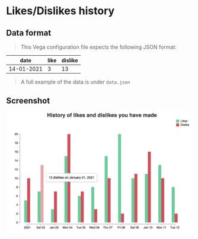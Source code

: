 # Likes/Dislikes history

## Data format

> This Vega configuration file expects the following JSON format:

| date       | like | dislike |
| ---------- | ---- | ------- |
| 14-01-2021 | 3    | 13      |

> A full example of the data is under `data.json`

## Screenshot

![screenshot](screenshot.png)
